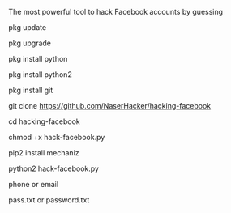 The most powerful tool to hack Facebook accounts by guessing


pkg update 

pkg upgrade 

pkg install python 

pkg install python2

pkg install git 

git clone https://github.com/NaserHacker/hacking-facebook

cd hacking-facebook

chmod +x hack-facebook.py

pip2 install mechaniz

python2 hack-facebook.py

phone or email 

pass.txt or password.txt

